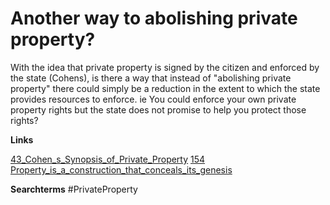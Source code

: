 # Another way to abolishing private property? 

With the idea that private property is signed by the citizen and enforced by the state (Cohens), is there a way that instead of "abolishing private property" there could simply be a reduction in the extent to which the state provides resources to enforce. ie You could enforce your own private property rights but the state does not promise to help you protect those rights? 

**Links**

[43_Cohen_s_Synopsis_of_Private_Property](43_Cohen_s_Synopsis_of_Private_Property.md)
[154 Property_is_a_construction_that_conceals_its_genesis](154%20Property_is_a_construction_that_conceals_its_genesis.md)

**Searchterms**
#PrivateProperty 
